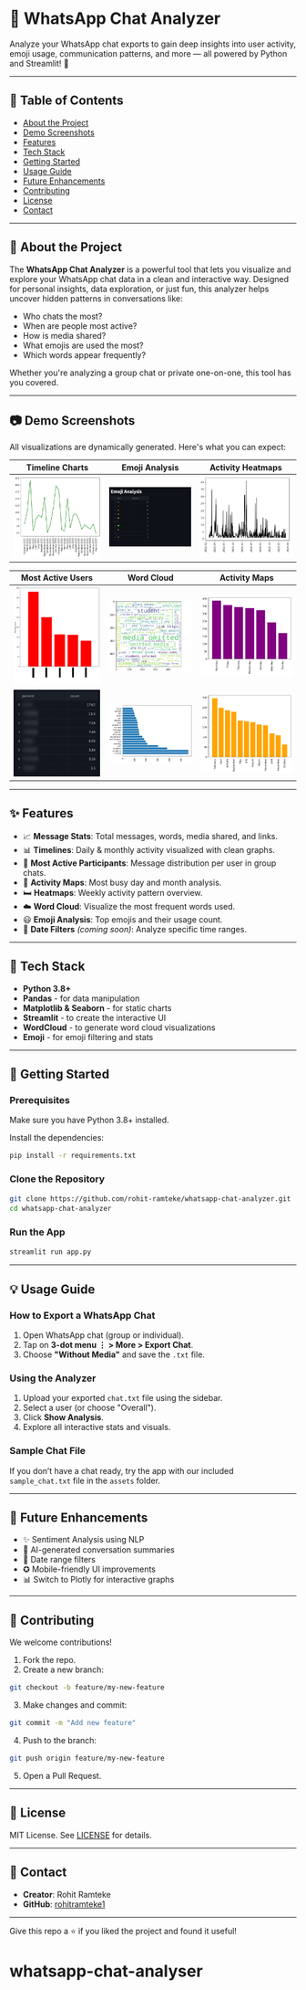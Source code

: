 # 📅 WhatsApp Chat Analyzer

Analyze your WhatsApp chat exports to gain deep insights into user activity, emoji usage, communication patterns, and more — all powered by Python and Streamlit! 🚀

---

## 📄 Table of Contents
- [About the Project](#about-the-project)
- [Demo Screenshots](#demo-screenshots)
- [Features](#features)
- [Tech Stack](#tech-stack)
- [Getting Started](#getting-started)
- [Usage Guide](#usage-guide)
- [Future Enhancements](#future-enhancements)
- [Contributing](#contributing)
- [License](#license)
- [Contact](#contact)

---

## 📖 About the Project

The **WhatsApp Chat Analyzer** is a powerful tool that lets you visualize and explore your WhatsApp chat data in a clean and interactive way. Designed for personal insights, data exploration, or just fun, this analyzer helps uncover hidden patterns in conversations like:

- Who chats the most?
- When are people most active?
- How is media shared?
- What emojis are used the most?
- Which words appear frequently?

Whether you're analyzing a group chat or private one-on-one, this tool has you covered.

---

## 📷 Demo Screenshots
All visualizations are dynamically generated. Here's what you can expect:

| Timeline Charts | Emoji Analysis | Activity Heatmaps |
|-----------------|----------------|-------------------|
| ![Monthly Timeline](assets/monthly-timeline.png) | ![Emoji Analysis](assets/emoji-analysis.png) | ![Daily Timeline](assets/daily-timeline.png) |

| Most Active Users | Word Cloud | Activity Maps |
|-------------------|------------|----------------|
| ![Most Busy Users](assets/most-busy-users.png) | ![WordCloud](assets/wordcloud.png) | ![Most Busy Day](assets/activity-map-most-busy-day.png) |
| ![Most Busy Users 2](assets/most-busy-users2.png) | ![Most Common Words](assets/most-common-words.png) | ![Most Busy Month](assets/activity-map-most-busy-month.png) |

---

## ✨ Features

- 📈 **Message Stats**: Total messages, words, media shared, and links.
- 📊 **Timelines**: Daily & monthly activity visualized with clean graphs.
- 🔎 **Most Active Participants**: Message distribution per user in group chats.
- 🌌 **Activity Maps**: Most busy day and month analysis.
- 🛏️ **Heatmaps**: Weekly activity pattern overview.
- ☁️ **Word Cloud**: Visualize the most frequent words used.
- 😃 **Emoji Analysis**: Top emojis and their usage count.
- 📅 **Date Filters** *(coming soon)*: Analyze specific time ranges.

---

## 🚀 Tech Stack

- **Python 3.8+**  
- **Pandas** - for data manipulation  
- **Matplotlib & Seaborn** - for static charts  
- **Streamlit** - to create the interactive UI  
- **WordCloud** - to generate word cloud visualizations  
- **Emoji** - for emoji filtering and stats

---

## 🚧 Getting Started

### Prerequisites
Make sure you have Python 3.8+ installed.

Install the dependencies:
```bash
pip install -r requirements.txt
```

### Clone the Repository
```bash
git clone https://github.com/rohit-ramteke/whatsapp-chat-analyzer.git
cd whatsapp-chat-analyzer
```

### Run the App
```bash
streamlit run app.py
```

---

## 💡 Usage Guide

### How to Export a WhatsApp Chat
1. Open WhatsApp chat (group or individual).
2. Tap on **3-dot menu ⋮ > More > Export Chat**.
3. Choose **"Without Media"** and save the `.txt` file.

### Using the Analyzer
1. Upload your exported `chat.txt` file using the sidebar.
2. Select a user (or choose "Overall").
3. Click **Show Analysis**.
4. Explore all interactive stats and visuals.

### Sample Chat File
If you don’t have a chat ready, try the app with our included `sample_chat.txt` file in the `assets` folder.

---

## 🔮 Future Enhancements
- ✨ Sentiment Analysis using NLP
- 🧠 AI-generated conversation summaries
- 📅 Date range filters
- ✪ Mobile-friendly UI improvements
- 📊 Switch to Plotly for interactive graphs

---

## 💼 Contributing

We welcome contributions!

1. Fork the repo.
2. Create a new branch:
```bash
git checkout -b feature/my-new-feature
```
3. Make changes and commit:
```bash
git commit -m "Add new feature"
```
4. Push to the branch:
```bash
git push origin feature/my-new-feature
```
5. Open a Pull Request.

---

## 📄 License
MIT License. See [LICENSE](LICENSE) for details.

---

## 📧 Contact

- **Creator**: Rohit Ramteke  
- **GitHub**: [rohitramteke1](https://github.com/rohitramteke1)

---

Give this repo a ⭐ if you liked the project and found it useful!

# whatsapp-chat-analyser
